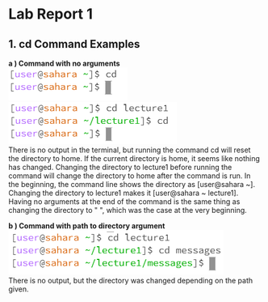 # Lab Report 1 
## 1. cd Command Examples
**a ) Command with no arguments**  
![Image](CDnoarguments.PNG)  
![Image](CDnoargumentschange.PNG)  
There is no output in the terminal, but running the command cd will reset the directory to home. If the current directory is home, it seems like nothing has changed. Changing the directory to lecture1 before running the command will change the directory to home after the command is run. In the beginning, the command line shows the directory as [user@sahara ~]. Changing the directory to lecture1 makes it [user@sahara ~ lecture1]. Having no arguments at the end of the command is the same thing as changing the directory to " ", which was the case at the very beginning.


**b ) Command with path to directory argument**  
![Image](CDdirectory.PNG)  
There is no output, but the directory was changed depending on the path given. 
